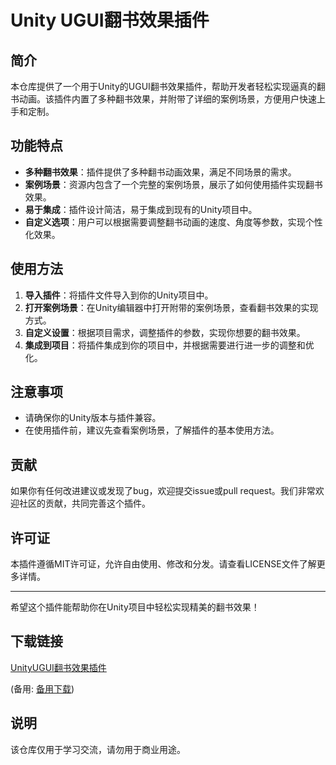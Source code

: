 # Unity UGUI翻书效果插件

## 简介
本仓库提供了一个用于Unity的UGUI翻书效果插件，帮助开发者轻松实现逼真的翻书动画。该插件内置了多种翻书效果，并附带了详细的案例场景，方便用户快速上手和定制。

## 功能特点
- **多种翻书效果**：插件提供了多种翻书动画效果，满足不同场景的需求。
- **案例场景**：资源内包含了一个完整的案例场景，展示了如何使用插件实现翻书效果。
- **易于集成**：插件设计简洁，易于集成到现有的Unity项目中。
- **自定义选项**：用户可以根据需要调整翻书动画的速度、角度等参数，实现个性化效果。

## 使用方法
1. **导入插件**：将插件文件导入到你的Unity项目中。
2. **打开案例场景**：在Unity编辑器中打开附带的案例场景，查看翻书效果的实现方式。
3. **自定义设置**：根据项目需求，调整插件的参数，实现你想要的翻书效果。
4. **集成到项目**：将插件集成到你的项目中，并根据需要进行进一步的调整和优化。

## 注意事项
- 请确保你的Unity版本与插件兼容。
- 在使用插件前，建议先查看案例场景，了解插件的基本使用方法。

## 贡献
如果你有任何改进建议或发现了bug，欢迎提交issue或pull request。我们非常欢迎社区的贡献，共同完善这个插件。

## 许可证
本插件遵循MIT许可证，允许自由使用、修改和分发。请查看LICENSE文件了解更多详情。

---

希望这个插件能帮助你在Unity项目中轻松实现精美的翻书效果！

## 下载链接
[UnityUGUI翻书效果插件](https://pan.quark.cn/s/9f0adf1dc9e2) 

(备用: [备用下载](https://pan.baidu.com/s/10oL6teyA8cSynOoas_vLEA?pwd=1234))

## 说明

该仓库仅用于学习交流，请勿用于商业用途。
